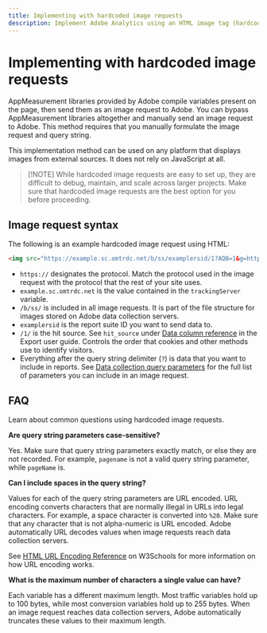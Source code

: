 ```yaml
---
title: Implementing with hardcoded image requests
description: Implement Adobe Analytics using an HTML image tag (hardcoded image request)
---
```


# Implementing with hardcoded image requests

AppMeasurement libraries provided by Adobe compile variables present on the page, then send them as an image request to Adobe. You can bypass AppMeasurement libraries altogether and manually send an image request to Adobe. This method requires that you manually formulate the image request and query string.

This implementation method can be used on any platform that displays images from external sources. It does not rely on JavaScript at all.

>[!NOTE] While hardcoded image requests are easy to set up, they are difficult to debug, maintain, and scale across larger projects. Make sure that hardcoded image requests are the best option for you before proceeding.

## Image request syntax

The following is an example hardcoded image request using HTML:

```html
<img src="https://example.sc.omtrdc.net/b/ss/examplersid/1?AQB=1&g=http%3A%2F%2Fexample.com&pageName=Example%20hardcoded%20hit&v1=Example%20value&AQE=1"/>
```

* `https://` designates the protocol. Match the protocol used in the image request with the protocol that the rest of your site uses.
* `example.sc.omtrdc.net` is the value contained in the `trackingServer` variable.
* `/b/ss/` is included in all image requests. It is part of the file structure for images stored on Adobe data collection servers.
* `examplersid` is the report suite ID you want to send data to.
* `/1/` is the hit source. See `hit_source` under [Data column reference](../../export/analytics-data-feed/c-df-contents/datafeeds-reference.md) in the Export user guide. Controls the order that cookies and other methods use to identify visitors.
* Everything after the query string delimiter (`?`) is data that you want to include in reports. See [Data collection query parameters](../validate/query-parameters.md) for the full list of parameters you can include in an image request.

## FAQ

Learn about common questions using hardcoded image requests.

**Are query string parameters case-sensitive?**

Yes. Make sure that query string parameters exactly match, or else they are not recorded. For example, `pagename` is not a valid query string parameter, while `pageName` is.

**Can I include spaces in the query string?**

Values for each of the query string parameters are URL encoded. URL encoding converts characters that are normally illegal in URLs into legal characters. For example, a space character is converted into `%20`. Make sure that any character that is not alpha-numeric is URL encoded. Adobe automatically URL decodes values when image requests reach data collection servers.

See [HTML URL Encoding Reference](https://www.w3schools.com/tags/ref_urlencode.asp) on W3Schools for more information on how URL encoding works.

**What is the maximum number of characters a single value can have?**

Each variable has a different maximum length. Most traffic variables hold up to 100 bytes, while most conversion variables hold up to 255 bytes. When an image request reaches data collection servers, Adobe automatically truncates these values to their maximum length.
